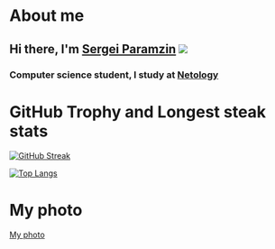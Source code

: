 # About me
## Hi there, I'm [Sergei Paramzin](https://github.com/nemoymoy/) ![](https://github.com/blackcater/blackcater/raw/main/images/Hi.gif) 
### Computer science student, I study at [Netology](https://netology.ru/)

# GitHub Trophy and Longest steak stats

[![GitHub Streak](https://github-readme-streak-stats.herokuapp.com/?user=nemoymoy)](https://git.io/streak-stats)

[![Top Langs](https://github-readme-stats.vercel.app/api/top-langs/?username=nemoymoy&layout=compact)](https://github.com/nemoymoy/github-readme-stats)

# My photo
[My photo](https://github.com/nemoymoy/Git_Pages/blob/main/my_photo.jpg)


